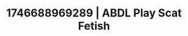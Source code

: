 ---
categories:
- Softcore narrative
- AI-generated
- Virtual lover intimacy
- Real couple content
- Heat of the moment
- ASMR
- Morning after
- Cosplay
image: /assets/images/1746688969289.jpg
layout: post
seo:
  description: Featured content with high-quality ABDL Play, Scat Fetish. HD images
    available.
  keywords: ABDL Play, Scat Fetish
  og_image: /assets/images/1746688969289.jpg
  schema_type: VisualArtwork
tags:
- ABDL Play
- '#1746688969289'
- Scat Fetish
title: 1746688969289 | ABDL Play Scat Fetish
---